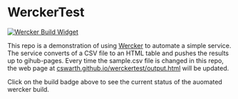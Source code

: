 # WerckerTest

[![Wercker Build Widget]][Wercker Application]

[Wercker Application]: https://app.wercker.com/project/bykey/2637ce424bf5a96542f5a343c2d8020c
[Wercker Build Widget]: https://app.wercker.com/status/2637ce424bf5a96542f5a343c2d8020c/s/master "wercker status"


This repo is a demonstration of using [Wercker](http://wercker.com) to
automate a simple service.  The service converts of a CSV
file to an HTML table and pushes the results up to gihub-pages.  Every time the sample.csv file is changed in
this repo, the web page at
[cswarth.github.io/werckertest/output.html](http://cswarth.github.io/werckertest/output.html)
will be updated.

Click on the build badge above to see the current status of the auomated wercker build.


